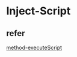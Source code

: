 # Inject-Script


## refer

[method-executeScript](https://developer.chrome.com/extensions/tabs#method-executeScript)

